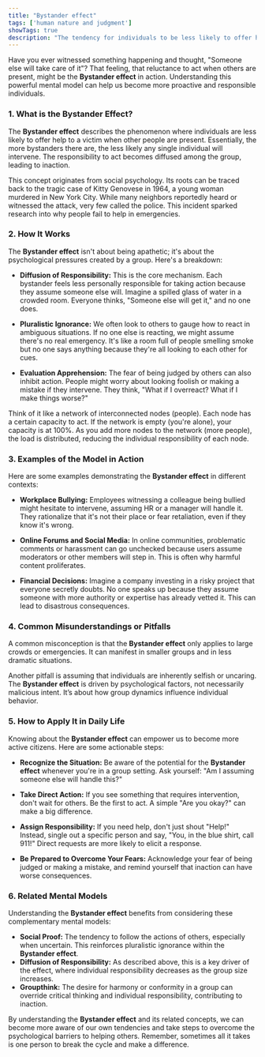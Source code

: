 ```yaml
---
title: "Bystander effect"
tags: ['human nature and judgment']
showTags: true
description: "The tendency for individuals to be less likely to offer help in an emergency when other people are present, diffusing responsibility."
---
```



Have you ever witnessed something happening and thought, "Someone else will take care of it"? That feeling, that reluctance to act when others are present, might be the **Bystander effect** in action. Understanding this powerful mental model can help us become more proactive and responsible individuals.

### 1. What is the Bystander Effect?

The **Bystander effect** describes the phenomenon where individuals are less likely to offer help to a victim when other people are present. Essentially, the more bystanders there are, the less likely any single individual will intervene. The responsibility to act becomes diffused among the group, leading to inaction.

This concept originates from social psychology. Its roots can be traced back to the tragic case of Kitty Genovese in 1964, a young woman murdered in New York City. While many neighbors reportedly heard or witnessed the attack, very few called the police. This incident sparked research into why people fail to help in emergencies.

### 2. How It Works

The **Bystander effect** isn't about being apathetic; it's about the psychological pressures created by a group. Here's a breakdown:

*   **Diffusion of Responsibility:** This is the core mechanism. Each bystander feels less personally responsible for taking action because they assume someone else will. Imagine a spilled glass of water in a crowded room. Everyone thinks, "Someone else will get it," and no one does.

*   **Pluralistic Ignorance:** We often look to others to gauge how to react in ambiguous situations. If no one else is reacting, we might assume there's no real emergency. It's like a room full of people smelling smoke but no one says anything because they're all looking to each other for cues.

*   **Evaluation Apprehension:** The fear of being judged by others can also inhibit action. People might worry about looking foolish or making a mistake if they intervene. They think, "What if I overreact? What if I make things worse?"

Think of it like a network of interconnected nodes (people). Each node has a certain capacity to act. If the network is empty (you're alone), your capacity is at 100%. As you add more nodes to the network (more people), the load is distributed, reducing the individual responsibility of each node.

### 3. Examples of the Model in Action

Here are some examples demonstrating the **Bystander effect** in different contexts:

*   **Workplace Bullying:** Employees witnessing a colleague being bullied might hesitate to intervene, assuming HR or a manager will handle it. They rationalize that it's not their place or fear retaliation, even if they know it's wrong.

*   **Online Forums and Social Media:** In online communities, problematic comments or harassment can go unchecked because users assume moderators or other members will step in. This is often why harmful content proliferates.

*   **Financial Decisions:** Imagine a company investing in a risky project that everyone secretly doubts. No one speaks up because they assume someone with more authority or expertise has already vetted it. This can lead to disastrous consequences.

### 4. Common Misunderstandings or Pitfalls

A common misconception is that the **Bystander effect** only applies to large crowds or emergencies. It can manifest in smaller groups and in less dramatic situations.

Another pitfall is assuming that individuals are inherently selfish or uncaring. The **Bystander effect** is driven by psychological factors, not necessarily malicious intent. It’s about how group dynamics influence individual behavior.

### 5. How to Apply It in Daily Life

Knowing about the **Bystander effect** can empower us to become more active citizens. Here are some actionable steps:

*   **Recognize the Situation:** Be aware of the potential for the **Bystander effect** whenever you're in a group setting. Ask yourself: "Am I assuming someone else will handle this?"

*   **Take Direct Action:** If you see something that requires intervention, don't wait for others. Be the first to act. A simple "Are you okay?" can make a big difference.

*   **Assign Responsibility:** If you need help, don't just shout "Help!" Instead, single out a specific person and say, "You, in the blue shirt, call 911!" Direct requests are more likely to elicit a response.

*   **Be Prepared to Overcome Your Fears:** Acknowledge your fear of being judged or making a mistake, and remind yourself that inaction can have worse consequences.

### 6. Related Mental Models

Understanding the **Bystander effect** benefits from considering these complementary mental models:

*   **Social Proof:** The tendency to follow the actions of others, especially when uncertain. This reinforces pluralistic ignorance within the **Bystander effect**.
*   **Diffusion of Responsibility:** As described above, this is a key driver of the effect, where individual responsibility decreases as the group size increases.
*   **Groupthink:** The desire for harmony or conformity in a group can override critical thinking and individual responsibility, contributing to inaction.

By understanding the **Bystander effect** and its related concepts, we can become more aware of our own tendencies and take steps to overcome the psychological barriers to helping others. Remember, sometimes all it takes is one person to break the cycle and make a difference.

